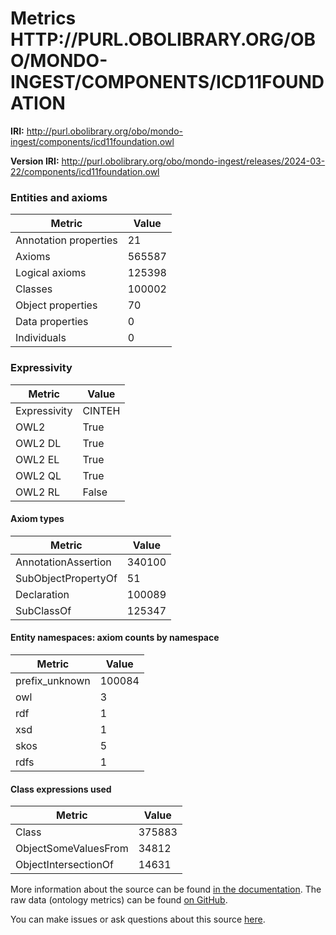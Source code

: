 # Metrics HTTP://PURL.OBOLIBRARY.ORG/OBO/MONDO-INGEST/COMPONENTS/ICD11FOUNDATION

**IRI:** http://purl.obolibrary.org/obo/mondo-ingest/components/icd11foundation.owl

**Version IRI:** http://purl.obolibrary.org/obo/mondo-ingest/releases/2024-03-22/components/icd11foundation.owl

### Entities and axioms

| Metric | Value |
| ------ | ----- |
| Annotation properties | 21 |
| Axioms | 565587 |
| Logical axioms | 125398 |
| Classes | 100002 |
| Object properties | 70 |
| Data properties | 0 |
| Individuals | 0 |


### Expressivity

| Metric | Value |
| ------ | ----- |
| Expressivity | CINTEH |
| OWL2 | True |
| OWL2 DL | True |
| OWL2 EL | True |
| OWL2 QL | True |
| OWL2 RL | False |

#### Axiom types

| Metric | Value |
| ------ | ----- |
| AnnotationAssertion | 340100 |
| SubObjectPropertyOf | 51 |
| Declaration | 100089 |
| SubClassOf | 125347 |


#### Entity namespaces: axiom counts by namespace

| Metric | Value |
| ------ | ----- |
| prefix_unknown | 100084 |
| owl | 3 |
| rdf | 1 |
| xsd | 1 |
| skos | 5 |
| rdfs | 1 |


#### Class expressions used

| Metric | Value |
| ------ | ----- |
| Class | 375883 |
| ObjectSomeValuesFrom | 34812 |
| ObjectIntersectionOf | 14631 |


More information about the source can be found [in the documentation](../sources.md). The raw data (ontology metrics) can be found [on GitHub](https://github.com/monarch-initiative/mondo-ingest/tree/main/src/ontology/metadata).

You can make issues or ask questions about this source [here](https://github.com/monarch-initiative/mondo-ingest/issues).

